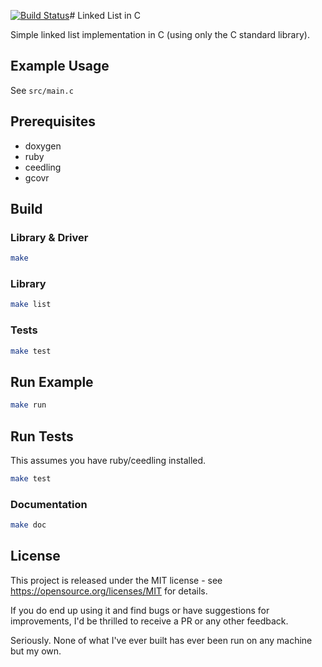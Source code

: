[![Build Status](https://travis-ci.com/waterproofpatch/c_list.svg?branch=master)](https://travis-ci.com/waterproofpatch/c_list)# Linked List in C

Simple linked list implementation in C (using only the C standard library).

## Example Usage

See `src/main.c`

## Prerequisites

- doxygen
- ruby
- ceedling
- gcovr

## Build

### Library & Driver

```bash
make
```

### Library

```bash
make list
```

### Tests

```bash
make test
```

## Run Example

```bash
make run
```

## Run Tests

This assumes you have ruby/ceedling installed.

```bash
make test
```

### Documentation

```bash
make doc
```

## License

This project is released under the MIT license - see https://opensource.org/licenses/MIT for details.

If you do end up using it and find bugs or have suggestions for improvements, I'd be thrilled to receive a PR or any other feedback.

Seriously. None of what I've ever built has ever been run on any machine but my own.
